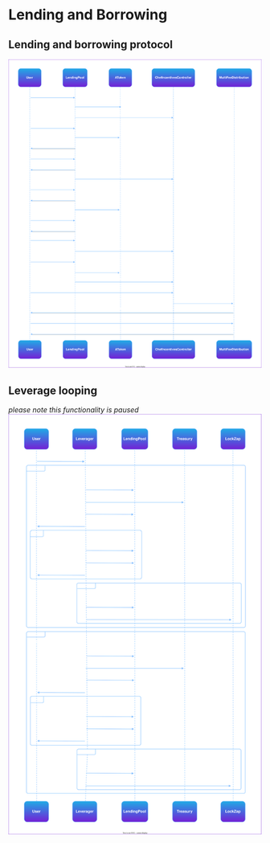 # Lending and Borrowing

## Lending and borrowing protocol

![Contract Highover](diagrams/lending-borrowing.drawio.svg)

## Leverage looping

_please note this functionality is paused_
![Loop](diagrams/loop.drawio.svg)
